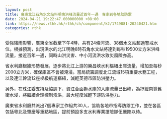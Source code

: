 ```yaml
---
layout: post
title: 廣東北江石角水文站料明晚洪峰流量近百年一遇　專家到各地助防禦
date: 2024-04-21 19:22:47.000000000 +08:00
link: https://news.rthk.hk/rthk/ch/component/k2/1749881-20240421.htm
categories: rthk
---
```


受強降雨影響，廣東全省截至下午4時，共有24條河流、38個水文站超過警戒水位。根據預測，出現洪水的北江明晚8時石角水文站將達到每秒19500立方米洪峰流量，接近百年一遇，同時山洪災害、中小河流洪水致災風險亦高。

省水利廳根據形勢發展，逐步將北江上游的樂昌峽水利樞紐出庫流量，增加至每秒2000立方米，確保庫區不會被淹浸。當局統籌調度北江流域15項重要水務工程，以及連江幹流12座梯級航運樞紐，減輕英德市區防洪壓力。

另外，在珠江委支持及協調下，賀江合面獅水庫的入庫流量已出峰，為抒緩南豐舊街水浸，將繼續合理控制洩洪，最大程度減輕下游防洪壓力。

廣東省水利廳共派出7個專家工作組共30人，協助各地市指導防禦工作，並在各區包括粵北及肇慶等重點地區，提前預設多支水利專業搶險隊伍嚴陣以待。
